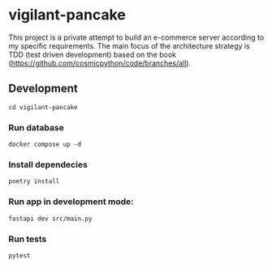 # vigilant-pancake
This project is a private attempt to build an e-commerce server according to my specific requirements. 
The main focus of the architecture strategy is TDD (test driven development) based on the book (https://github.com/cosmicpython/code/branches/all).

## Development

```
cd vigilant-pancake
```

### Run database

```
docker compose up -d
```

### Install dependecies
```
poetry install
```

### Run app in development mode:

```
fastapi dev src/main.py
```

### Run tests

```
pytest
```
